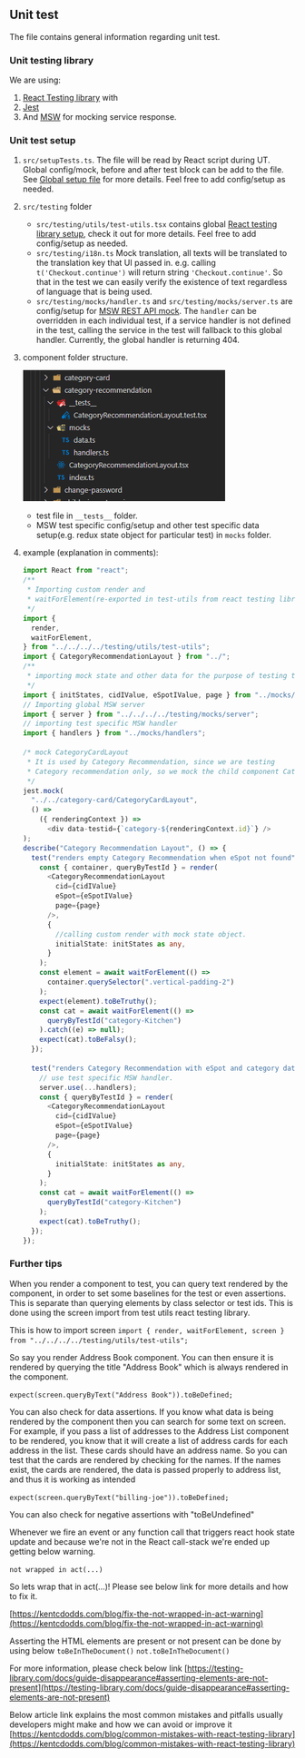 ## Unit test

The file contains general information regarding unit test.

### Unit testing library

We are using:

1. [React Testing library](https://testing-library.com/docs/react-testing-library/intro) with
2. [Jest](https://jestjs.io/docs/en/getting-started)
3. And [MSW](https://mswjs.io/docs/) for mocking service response.

### Unit test setup

1. `src/setupTests.ts`. The file will be read by React script during UT. Global config/mock, before and after test block can be add to the file. See [Global setup file](https://create-react-app.dev/docs/running-tests/#srcsetuptestsjs-1) for more details. Feel free to add config/setup as needed.
2. `src/testing` folder
   - `src/testing/utils/test-utils.tsx` contains global [React testing library setup](https://testing-library.com/docs/react-testing-library/setup), check it out for more details. Feel free to add config/setup as needed.
   - `src/testing/i18n.ts` Mock translation, all texts will be translated to the translation key that UI passed in. e.g. calling `t('Checkout.continue')` will return string `'Checkout.continue'`. So that in the test we can easily verify the existence of text regardless of language that is being used.
   - `src/testing/mocks/handler.ts` and `src/testing/mocks/server.ts` are config/setup for [MSW REST API mock](https://mswjs.io/docs/getting-started/mocks/rest-api). The `handler` can be overridden in each individual test, if a service handler is not defined in the test, calling the service in the test will fallback to this global handler. Currently, the global handler is returning 404.
3. component folder structure.

   ![Category recommendation](../readmeImages/ut1.png)

   - test file in `__tests__` folder.
   - MSW test specific config/setup and other test specific data setup(e.g. redux state object for particular test) in `mocks` folder.

4. example (explanation in comments):

   ```ts
   import React from "react";
   /**
    * Importing custom render and
    * waitForElement(re-exported in test-utils from react testing library)
    */
   import {
     render,
     waitForElement,
   } from "../../../../testing/utils/test-utils";
   import { CategoryRecommendationLayout } from "../";
   /**
    * importing mock state and other data for the purpose of testing this component only.
    */
   import { initStates, cidIValue, eSpotIValue, page } from "../mocks/data";
   // Importing global MSW server
   import { server } from "../../../../testing/mocks/server";
   // importing test specific MSW handler
   import { handlers } from "../mocks/handlers";

   /* mock CategoryCardLayout
    * It is used by Category Recommendation, since we are testing
    * Category recommendation only, so we mock the child component CategoryCardLayout.
    */
   jest.mock(
     "../../category-card/CategoryCardLayout",
     () =>
       ({ renderingContext }) =>
         <div data-testid={`category-${renderingContext.id}`} />
   );
   describe("Category Recommendation Layout", () => {
     test("renders empty Category Recommendation when eSpot not found", async () => {
       const { container, queryByTestId } = render(
         <CategoryRecommendationLayout
           cid={cidIValue}
           eSpot={eSpotIValue}
           page={page}
         />,
         {
           //calling custom render with mock state object.
           initialState: initStates as any,
         }
       );
       const element = await waitForElement(() =>
         container.querySelector(".vertical-padding-2")
       );
       expect(element).toBeTruthy();
       const cat = await waitForElement(() =>
         queryByTestId("category-Kitchen")
       ).catch((e) => null);
       expect(cat).toBeFalsy();
     });

     test("renders Category Recommendation with eSpot and category data", async () => {
       // use test specific MSW handler.
       server.use(...handlers);
       const { queryByTestId } = render(
         <CategoryRecommendationLayout
           cid={cidIValue}
           eSpot={eSpotIValue}
           page={page}
         />,
         {
           initialState: initStates as any,
         }
       );
       const cat = await waitForElement(() =>
         queryByTestId("category-Kitchen")
       );
       expect(cat).toBeTruthy();
     });
   });
   ```

### Further tips

When you render a component to test, you can query text rendered by the component, in order to set some baselines for the test or even assertions. This is separate than querying elements by class selector or test ids. This is done using the screen import from test utils react testing library.

This is how to import screen `import {
     render,
     waitForElement,
     screen
   } from "../../../../testing/utils/test-utils";`

So say you render Address Book component. You can then ensure it is rendered by querying the title "Address Book" which is always rendered in the component.

`expect(screen.queryByText("Address Book")).toBeDefined;`

You can also check for data assertions. If you know what data is being rendered by the component then you can search for some text on screen. For example, if you pass a list of addresses to the Address List component to be rendered, you know that it will create a list of address cards for each address in the list. These cards should have an address name. So you can test that the cards are rendered by checking for the names. If the names exist, the cards are rendered, the data is passed properly to address list, and thus it is working as intended

`expect(screen.queryByText("billing-joe")).toBeDefined;`

You can also check for negative assertions with "toBeUndefined"

Whenever we fire an event or any function call that triggers react hook state update and because we're not in the React call-stack we're ended up getting below warning.

`not wrapped in act(...)`

So lets wrap that in act(...)! Please see below link for more details and how to fix it.

[https://kentcdodds.com/blog/fix-the-not-wrapped-in-act-warning](https://kentcdodds.com/blog/fix-the-not-wrapped-in-act-warning)

Asserting the HTML elements are present or not present can be done by using below
`toBeInTheDocument()`
`not.toBeInTheDocument()`

For more information, please check below link
[https://testing-library.com/docs/guide-disappearance#asserting-elements-are-not-present](https://testing-library.com/docs/guide-disappearance#asserting-elements-are-not-present)

Below article link explains the most common mistakes and pitfalls usually developers might make and how we can avoid or improve it
[https://kentcdodds.com/blog/common-mistakes-with-react-testing-library](https://kentcdodds.com/blog/common-mistakes-with-react-testing-library)
